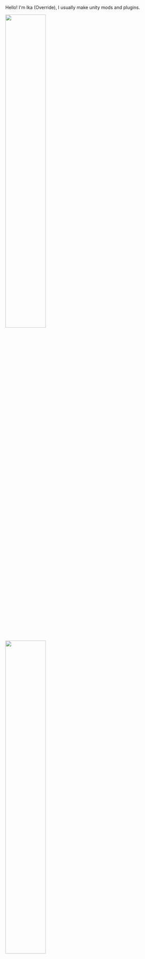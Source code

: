 Hello! I'm Ika (Override), I usually make unity mods and plugins.

<a href="https://github.com/IkaOverride"><img width="50%" src="https://github-readme-stats.vercel.app/api?username=IkaOverride&theme=radical&title_color=00d676"></a>
<a href="https://github.com/IkaOverride"><img width="50%" src="http://github-readme-streak-stats.herokuapp.com/?user=IkaOverride&theme=radical&date_format=M%20j%5B%2C%20Y%5D&ring=00d676&fire=00d676&sideNums=00d676&sideLabels=00d676&currStreakLabel=ff6d24&currStreakNum=ff6d24"></a>

<!--
- 🔭 I’m currently working on ...
- 🌱 I’m currently learning ...
- 👯 I’m looking to collaborate on ...
- 🤔 I’m looking for help with ...
- 💬 Ask me about ...
- 📫 How to reach me: ...
- 😄 Pronouns: ...
- ⚡ Fun fact: ...
-->
